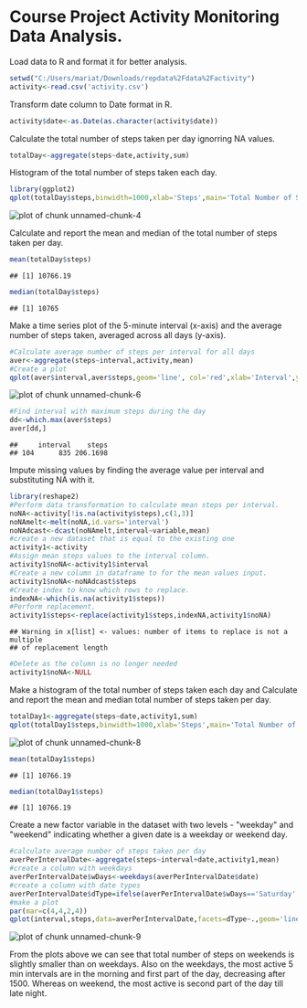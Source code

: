 Course Project Activity Monitoring Data Analysis.
==========================================================

Load data to R and format it for better analysis.


```r
setwd("C:/Users/mariat/Downloads/repdata%2Fdata%2Factivity")
activity<-read.csv('activity.csv')
```
Transform date column to Date format in R.

```r
activity$date<-as.Date(as.character(activity$date))
```

Calculate the total number of steps taken per day ignorring NA values.


```r
totalDay<-aggregate(steps~date,activity,sum)
```

Histogram of the total number of steps taken each day.


```r
library(ggplot2)
qplot(totalDay$steps,binwidth=1000,xlab='Steps',main='Total Number of Steps per Day with NA')
```

![plot of chunk unnamed-chunk-4](figure/unnamed-chunk-4-1.png)

Calculate and report the mean and median of the total number of steps taken per day.


```r
mean(totalDay$steps)
```

```
## [1] 10766.19
```

```r
median(totalDay$steps)
```

```
## [1] 10765
```

Make a time series plot of the 5-minute interval (x-axis) and the average number of steps taken, averaged across all days (y-axis).


```r
#Calculate average number of steps per interval for all days
aver<-aggregate(steps~interval,activity,mean)
#Create a plot
qplot(aver$interval,aver$steps,geom='line', col='red',xlab='Interval',ylab='Steps (mean)',main='Average Steps per Interval')
```

![plot of chunk unnamed-chunk-6](figure/unnamed-chunk-6-1.png)

```r
#Find interval with maximum steps during the day
dd<-which.max(aver$steps)
aver[dd,]
```

```
##     interval    steps
## 104      835 206.1698
```

Impute missing values by finding the average value per interval and substituting NA with it. 


```r
library(reshape2)
#Perform data transformation to calculate mean steps per interval.
noNA<-activity[!is.na(activity$steps),c(1,3)]
noNAmelt<-melt(noNA,id.vars='interval')
noNAdcast<-dcast(noNAmelt,interval~variable,mean)
#create a new dataset that is equal to the existing one
activity1<-activity
#Assign mean steps values to the interval column.
activity1$noNA<-activity1$interval
#Create a new column in dataframe to for the mean values input.   
activity1$noNA<-noNAdcast$steps
#Create index to know which rows to replace.
indexNA<-which(is.na(activity1$steps))
#Perform replacement.
activity1$steps<-replace(activity1$steps,indexNA,activity1$noNA)
```

```
## Warning in x[list] <- values: number of items to replace is not a multiple
## of replacement length
```

```r
#Delete as the column is no longer needed
activity1$noNA<-NULL
```

Make a histogram of the total number of steps taken each day and Calculate and report the mean and median total number of steps taken per day. 



```r
totalDay1<-aggregate(steps~date,activity1,sum)
qplot(totalDay1$steps,binwidth=1000,xlab='Steps',main='Total Number of Steps per Day with NA removed')
```

![plot of chunk unnamed-chunk-8](figure/unnamed-chunk-8-1.png)

```r
mean(totalDay1$steps)
```

```
## [1] 10766.19
```

```r
median(totalDay1$steps)
```

```
## [1] 10766.19
```

Create a new factor variable in the dataset with two levels - "weekday" and "weekend" indicating whether a given date is a weekday or weekend day.


```r
#calculate average number of steps taken per day
averPerIntervalDate<-aggregate(steps~interval+date,activity1,mean)
#create a column with weekdays
averPerIntervalDate$wDays<-weekdays(averPerIntervalDate$date)
#create a column with date types
averPerIntervalDate$dType=ifelse(averPerIntervalDate$wDays=='Saturday'|averPerIntervalDate$wDays=='Sunday', 'Weekend','Weekday')
#make a plot
par(mar=c(4,4,2,4))
qplot(interval,steps,data=averPerIntervalDate,facets=dType~.,geom='line',col=steps,xlab='Interval',ylab='Average Steps',main='Steps on Weekdays vs Weekend')
```

![plot of chunk unnamed-chunk-9](figure/unnamed-chunk-9-1.png)

From the plots above we can see that total number of steps on weekends is slightly smaller than on weekdays. Also on the weekdays, the most active 5 min intervals are in the morning and first part of the day, decreasing after 1500. Whereas on weekend, the most active is second part of the day till late night.
